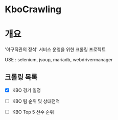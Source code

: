 # KboCrawling

# 개요
'야구직관의 정석' 서비스 운영을 위한 크롤링 프로젝트

USE : selenium, jsoup, mariadb, webdrivermanager

## 크롤링 목록
- [x] KBO 경기 일정
- [ ] KBO 팀 순위 및 상대전적
- [ ] KBO Top 5 선수 순위


